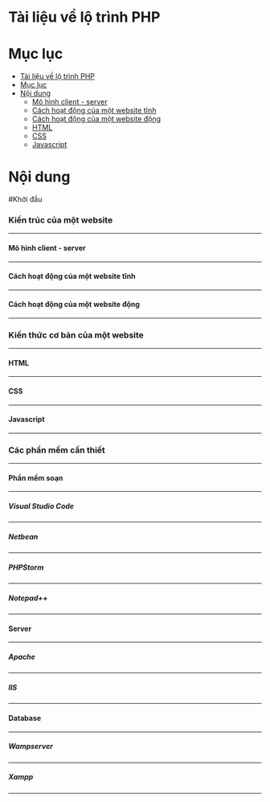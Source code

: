 Tài liệu về lộ trình PHP
==================


Mục lục
======
<!--ts-->
  - [Tài liệu về lộ trình PHP](#tài-liệu-về-lộ-trình-php)
  - [Mục lục](#mục-lục)
  - [Nội dung](#nội-dung)
	  - [Mô hình client - server](#mô-hình-client---server)
	  - [Cách hoạt động của một website tĩnh](#cách-hoạt-động-của-một-website-tĩnh)
	  - [Cách hoạt động của một website động](#cách-hoạt-động-của-một-website-động)
	  - [HTML](#html)
	  - [CSS](#css)
	  - [Javascript](#javascript)
<!--te-->


Nội dung
=======

#Khởi đầu

### Kiến trúc của một website
-------------------------------------------

#### Mô hình client - server
---------------------------------	

#### Cách hoạt động của một website tĩnh
----------------------------------------------------

#### Cách hoạt động của một website động
-----------------------------------------------------

### Kiến thức cơ bản của một website
-----------------------------------------	

#### HTML
---------------

#### CSS
-----------

#### Javascript
------------------

### Các phần mềm cần thiết
----------------------------------------

#### Phần mềm soạn
-------------------------

##### Visual Studio Code
--------------------------

##### Netbean
----------------

##### PHPStorm
----------------

##### Notepad++
----------------

#### Server
---------------
##### Apache
---------------
##### IIS
----------------

#### Database
------------------

##### Wampserver
-------------------

##### Xampp
----------------
<!--stackedit_data:
eyJoaXN0b3J5IjpbLTE2OTk4MTIwMTIsLTYzMjczMzM4M119
-->